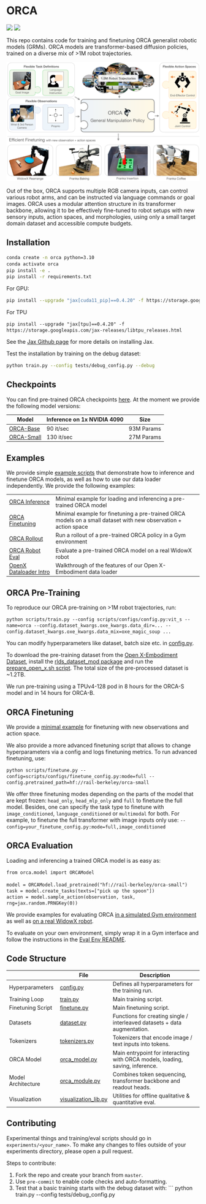 # ORCA

![](https://github.com/rail-berkeley/orca/workflows/run-debug/badge.svg)
![](https://github.com/rail-berkeley/orca/workflows/pre-commit/badge.svg)

This repo contains code for training and finetuning ORCA generalist robotic models (GRMs).
ORCA models are transformer-based diffusion policies, trained on a diverse mix of >1M robot trajectories.

![ORCA model](docs/assets/teaser.png)

Out of the box, ORCA supports multiple RGB camera inputs, can control various robot arms,
and can be instructed via language commands or goal images.
ORCA uses a modular attention structure in its transformer backbone, allowing it to be effectively fine-tuned
to robot setups with new sensory inputs, action spaces, and morphologies, using only a small target domain
dataset and accessible compute budgets.


## Installation
```bash
conda create -n orca python=3.10
conda activate orca
pip install -e .
pip install -r requirements.txt
```
For GPU:
```bash
pip install --upgrade "jax[cuda11_pip]==0.4.20" -f https://storage.googleapis.com/jax-releases/jax_cuda_releases.html
```

For TPU
```
pip install --upgrade "jax[tpu]==0.4.20" -f https://storage.googleapis.com/jax-releases/libtpu_releases.html
```
See the [Jax Github page](https://github.com/google/jax) for more details on installing Jax.

Test the installation by training on the debug dataset:
```bash
python train.py --config tests/debug_config.py --debug
```

## Checkpoints

You can find pre-trained ORCA checkpoints [here](https://huggingface.co/rail-berkeley).
At the moment we provide the following model versions:

| Model                                                         | Inference on 1x NVIDIA 4090 | Size       |
|---------------------------------------------------------------|-----------------------------|------------|
| [ORCA-Base](https://huggingface.co/rail-berkeley/orca-base)   | 90 it/sec                   | 93M Params |
| [ORCA-Small](https://huggingface.co/rail-berkeley/orca-small) | 130 it/sec                  | 27M Params |


## Examples

We provide simple [example scripts](examples) that demonstrate how to inference and finetune ORCA models,
as well as how to use our data loader independently. We provide the following examples:

|                                                                   |                                                                                                                 |
|-------------------------------------------------------------------|-----------------------------------------------------------------------------------------------------------------|
| [ORCA Inference](examples/01_inference_pretrained.ipynb)          | Minimal example for loading and inferencing a pre-trained ORCA model                                            |
| [ORCA Finetuning](examples/02_finetune_new_observation_action.py) | Minimal example for finetuning a pre-trained ORCA models on a small dataset with new observation + action space |
| [ORCA Rollout](examples/03_eval_finetuned.py)                     | Run a rollout of a pre-trained ORCA policy in a Gym environment                                                 |
| [ORCA Robot Eval](examples/04_eval_finetuned_on_robot.py)         | Evaluate a pre-trained ORCA model on a real WidowX robot                                                        |
| [OpenX Dataloader Intro](examples/05_dataloading.ipynb)           | Walkthrough of the features of our Open X-Embodiment data loader                                                |


## ORCA Pre-Training

To reproduce our ORCA pre-training on >1M robot trajectories, run:
```
python scripts/train.py --config scripts/configs/config.py:vit_s --name=orca --config.dataset_kwargs.oxe_kwargs.data_dir=... --config.dataset_kwargs.oxe_kwargs.data_mix=oxe_magic_soup ...
```
You can modify hyperparameters like dataset, batch size etc. in [config.py](scripts/configs/config.py).

To download the pre-training dataset from the [Open X-Embodiment Dataset](https://robotics-transformer-x.github.io/),
install the [rlds_dataset_mod package](https://github.com/kpertsch/rlds_dataset_mod)
and run the [prepare_open_x.sh script](https://github.com/kpertsch/rlds_dataset_mod/blob/main/prepare_open_x.sh).
The total size of the pre-processed dataset is ~1.2TB.

We run pre-training using a TPUv4-128 pod in 8 hours for the ORCA-S model and in 14 hours for ORCA-B.


## ORCA Finetuning

We provide a [minimal example](examples/02_finetune_new_observation_action.py) for finetuning with new observations and action space.

We also provide a more advanced finetuning script that allows to change hyperparameters via a config and logs finetuning
metrics. To run advanced finetuning, use:
```
python scripts/finetune.py --config=scripts/configs/finetune_config.py:mode=full --config.pretrained_path=hf://rail-berkeley/orca-small
```
We offer three finetuning modes depending on the parts of the model that are kept frozen: ```head_only```, ```head_mlp_only``` and ```full``` to finetune the full model.
Besides, one can specify the task type to finetune with ```image_conditioned```, ```language_conditioned``` or ```multimodal``` for both.
For example, to finetune the full transformer with image inputs only use:
```--config=your_finetune_config.py:mode=full,image_conditioned```


## ORCA Evaluation

Loading and inferencing a trained ORCA model is as easy as:
```
from orca.model import ORCAModel

model = ORCAModel.load_pretrained("hf://rail-berkeley/orca-small")
task = model.create_tasks(texts=["pick up the spoon"])
action = model.sample_action(observation, task, rng=jax.random.PRNGKey(0))
```

We provide examples for evaluating ORCA [in a simulated Gym environment](examples/03_eval_finetuned.py) as well
as [on a real WidowX robot](examples/04_eval_finetuned_on_robot.py).

To evaluate on your own environment, simply wrap it in a Gym interface and follow the instructions in the
[Eval Env README](examples/envs/README.md).


## Code Structure

|                     | File                                                    | Description                                                                   |
|---------------------|---------------------------------------------------------|-------------------------------------------------------------------------------|
| Hyperparameters     | [config.py](scripts/configs/config.py)                  | Defines all hyperparameters for the training run.                             |
| Training Loop       | [train.py](scripts/train.py)                            | Main training script.                                                         |
| Finetuning Script   | [finetune.py](scripts/finetune.py)                      | Main finetuning script.                                                       |
| Datasets            | [dataset.py](orca/data/dataset.py)                      | Functions for creating single / interleaved datasets + data augmentation.     |
| Tokenizers          | [tokenizers.py](orca/model/components/tokenizers.py)    | Tokenizers that encode image / text inputs into tokens.                       |
| ORCA Model          | [orca_model.py](orca/model/orca_model.py)               | Main entrypoint for interacting with ORCA models, loading, saving, inference. |
| Model Architecture  | [orca_module.py](orca/model/orca_module.py)             | Combines token sequencing, transformer backbone and readout heads.            |
| Visualization       | [visualization_lib.py](orca/utils/visualization_lib.py) | Utilities for offline qualitative & quantitative eval.                        |


## Contributing
Experimental things and training/eval scripts should go in `experiments/<your_name>`. To make any changes to files outside of your experiments directory, please open a pull request.

Steps to contribute:
1. Fork the repo and create your branch from `master`.
2. Use `pre-commit` to enable code checks and auto-formatting.
3. Test that a basic training starts with the debug dataset with: ```
python train.py --config tests/debug_config.py
```
